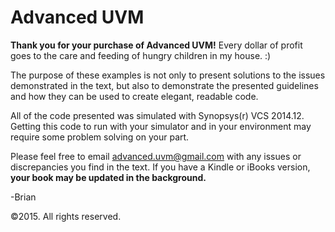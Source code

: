 Advanced UVM
============

**Thank you for your purchase of Advanced UVM!** Every dollar of profit goes to the care and feeding of hungry children in my house. :)

The purpose of these examples is not only to present solutions to the issues demonstrated in the text, but also to demonstrate the presented guidelines and how they can be used to create elegant, readable code.

All of the code presented was simulated with Synopsys(r) VCS 2014.12. Getting this code to run with your simulator and in your environment may require some problem solving on your part.

Please feel free to email <advanced.uvm@gmail.com> with any issues or discrepancies you find in the text. If you have a Kindle or iBooks version, **your book may be updated in the background.**

-Brian

&copy;2015. All rights reserved.
